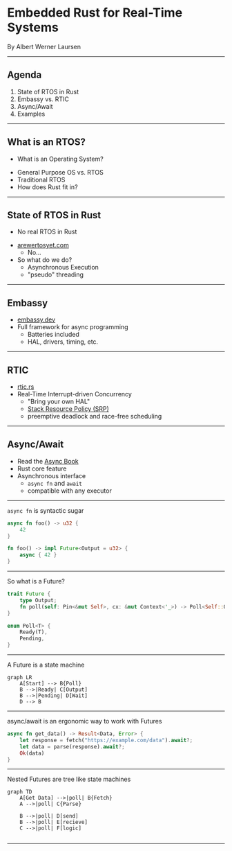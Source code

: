 # Embedded Rust for Real-Time Systems
By Albert Werner Laursen

---

## Agenda
1. State of RTOS in Rust
2. Embassy vs. RTIC
3. Async/Await
4. Examples

---
## What is an RTOS?

- What is an Operating System?
+ General Purpose OS vs. RTOS
+ Traditional RTOS
+ How does Rust fit in?

---
## State of RTOS in Rust

- No real RTOS in Rust
+ [arewertosyet.com](https://arewertosyet.com)
  - No...
+ So what do we do?
  - Asynchronous Execution
  - "pseudo" threading

---
## Embassy

- [embassy.dev](https://embassy.dev)
- Full framework for async programming
  - Batteries included
  - HAL, drivers, timing, etc.

---
## RTIC

- [rtic.rs](https://rtic.rs)
- Real-Time Interrupt-driven Concurrency
  - "Bring your own HAL"
  - [Stack Resource Policy (SRP)](https://link.springer.com/article/10.1007/BF00365393)
  - preemptive deadlock and race-free scheduling

---
## Async/Await

- Read the [Async Book](https://rust-lang.github.io/async-book/)
- Rust core feature
- Asynchronous interface
  - `async fn` and `await`
  - compatible with any executor

---

`async fn` is syntactic sugar
    
```rust
async fn foo() -> u32 {
    42
}

fn foo() -> impl Future<Output = u32> {
    async { 42 }
}
```

---

So what is a Future?

```rust
trait Future {
    type Output;
    fn poll(self: Pin<&mut Self>, cx: &mut Context<'_>) -> Poll<Self::Output>;
}

enum Poll<T> {
    Ready(T),
    Pending,
}
```

---
A Future is a state machine

```mermaid
graph LR
    A[Start] --> B{Poll}
    B -->|Ready| C[Output]
    B -->|Pending| D[Wait]
    D --> B

```

---

async/await is an ergonomic way to work with Futures

```rust
async fn get_data() -> Result<Data, Error> {
    let response = fetch("https://example.com/data").await?;
    let data = parse(response).await?;
    Ok(data)
}
```

---

Nested Futures are tree like state machines

```mermaid
graph TD
    A[Get Data] -->|poll| B{Fetch}
    A -->|poll| C{Parse}

    B -->|poll| D[send]
    B -->|poll| E[recieve]
    C -->|poll| F[logic]


```

---

